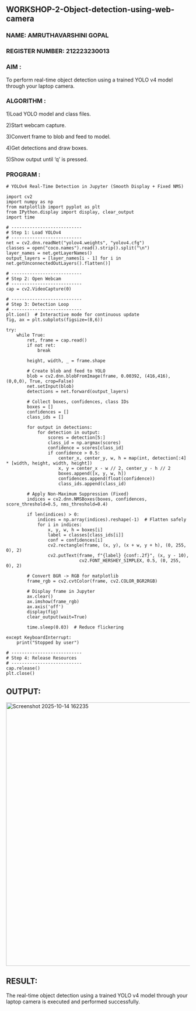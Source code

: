## WORKSHOP-2-Object-detection-using-web-camera

### NAME: AMRUTHAVARSHINI GOPAL
### REGISTER NUMBER: 212223230013

### AIM :

To perform real-time object detection using a trained YOLO v4 model through your laptop camera.

### ALGORITHM :

1)Load YOLO model and class files.

2)Start webcam capture.

3)Convert frame to blob and feed to model.

4)Get detections and draw boxes.

5)Show output until ‘q’ is pressed.


### PROGRAM :
```
# YOLOv4 Real-Time Detection in Jupyter (Smooth Display + Fixed NMS)

import cv2
import numpy as np
from matplotlib import pyplot as plt
from IPython.display import display, clear_output
import time

# ---------------------------
# Step 1: Load YOLOv4
# ---------------------------
net = cv2.dnn.readNet("yolov4.weights", "yolov4.cfg")
classes = open("coco.names").read().strip().split("\n")
layer_names = net.getLayerNames()
output_layers = [layer_names[i - 1] for i in net.getUnconnectedOutLayers().flatten()]

# ---------------------------
# Step 2: Open Webcam
# ---------------------------
cap = cv2.VideoCapture(0)

# ---------------------------
# Step 3: Detection Loop
# ---------------------------
plt.ion()  # Interactive mode for continuous update
fig, ax = plt.subplots(figsize=(8,6))

try:
    while True:
        ret, frame = cap.read()
        if not ret:
            break

        height, width, _ = frame.shape

        # Create blob and feed to YOLO
        blob = cv2.dnn.blobFromImage(frame, 0.00392, (416,416), (0,0,0), True, crop=False)
        net.setInput(blob)
        detections = net.forward(output_layers)

        # Collect boxes, confidences, class IDs
        boxes = []
        confidences = []
        class_ids = []

        for output in detections:
            for detection in output:
                scores = detection[5:]
                class_id = np.argmax(scores)
                confidence = scores[class_id]
                if confidence > 0.5:
                    center_x, center_y, w, h = map(int, detection[:4] * [width, height, width, height])
                    x, y = center_x - w // 2, center_y - h // 2
                    boxes.append([x, y, w, h])
                    confidences.append(float(confidence))
                    class_ids.append(class_id)

        # Apply Non-Maximum Suppression (Fixed)
        indices = cv2.dnn.NMSBoxes(boxes, confidences, score_threshold=0.5, nms_threshold=0.4)

        if len(indices) > 0:
            indices = np.array(indices).reshape(-1)  # Flatten safely
            for i in indices:
                x, y, w, h = boxes[i]
                label = classes[class_ids[i]]
                conf = confidences[i]
                cv2.rectangle(frame, (x, y), (x + w, y + h), (0, 255, 0), 2)
                cv2.putText(frame, f"{label} {conf:.2f}", (x, y - 10),
                            cv2.FONT_HERSHEY_SIMPLEX, 0.5, (0, 255, 0), 2)

        # Convert BGR -> RGB for matplotlib
        frame_rgb = cv2.cvtColor(frame, cv2.COLOR_BGR2RGB)

        # Display frame in Jupyter
        ax.clear()
        ax.imshow(frame_rgb)
        ax.axis('off')
        display(fig)
        clear_output(wait=True)

        time.sleep(0.03)  # Reduce flickering

except KeyboardInterrupt:
    print("Stopped by user")

# ---------------------------
# Step 4: Release Resources
# ---------------------------
cap.release()
plt.close()
```

## OUTPUT:

<img width="971" height="720" alt="Screenshot 2025-10-14 162235" src="https://github.com/user-attachments/assets/a1ce1083-9423-44be-ad54-392c6f5c73fe" />



## RESULT:

The real-time object detection using a trained YOLO v4 model through your laptop camera is executed and performed successfully.
